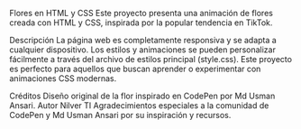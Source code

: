 Flores en HTML y CSS
Este proyecto presenta una animación de flores creada con HTML y CSS, inspirada por la popular tendencia en TikTok.

Descripción
La página web es completamente responsiva y se adapta a cualquier dispositivo. Los estilos y animaciones se pueden personalizar fácilmente a través del archivo de estilos principal (style.css). Este proyecto es perfecto para aquellos que buscan aprender o experimentar con animaciones CSS modernas.

Créditos
Diseño original de la flor inspirado en CodePen por Md Usman Ansari.
Autor
Nilver TI
Agradecimientos especiales a la comunidad de CodePen y Md Usman Ansari por su inspiración y recursos.
